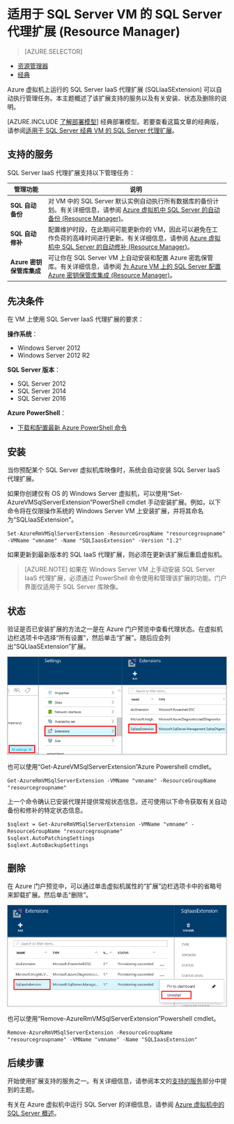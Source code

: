 <properties
	pageTitle="适用于 SQL Server VM 的 SQL Server 代理扩展 (Resource Manager) | Azure"
	description="本主题介绍如何管理可以自动执行特定 SQL Server 管理任务的 SQL Server 代理扩展。这些任务包括自动备份、自动修补和 Azure 密钥保管库集成。本主题使用 Resource Manager 部署模型。"
	services="virtual-machines-windows"
	documentationCenter=""
	authors="rothja"
	manager="jhubbard"
	editor=""
	tags="azure-resource-manager"/>

<tags
	ms.service="virtual-machines-windows"
	ms.devlang="na"
	ms.topic="article"
	ms.tgt_pltfrm="vm-windows-sql-server"
	ms.workload="infrastructure-services"
	ms.date="07/14/2016"
	wacn.date="11/04/2016"
	ms.author="jroth"/>

# 适用于 SQL Server VM 的 SQL Server 代理扩展 (Resource Manager)

> [AZURE.SELECTOR]
- [资源管理器](/documentation/articles/virtual-machines-windows-sql-server-agent-extension/)
- [经典](/documentation/articles/virtual-machines-windows-classic-sql-server-agent-extension/)

Azure 虚拟机上运行的 SQL Server IaaS 代理扩展 (SQLIaaSExtension) 可以自动执行管理任务。本主题概述了该扩展支持的服务以及有关安装、状态及删除的说明。

[AZURE.INCLUDE [了解部署模型](../../includes/learn-about-deployment-models-rm-include.md)] 经典部署模型。若要查看这篇文章的经典版，请参阅[适用于 SQL Server 经典 VM 的 SQL Server 代理扩展](/documentation/articles/virtual-machines-windows-classic-sql-server-agent-extension/)。

## <a name="supported-services"></a> 支持的服务

SQL Server IaaS 代理扩展支持以下管理任务：

| 管理功能 | 说明 |
|---------------------|-------------------------------|
| **SQL 自动备份** | 对 VM 中的 SQL Server 默认实例自动执行所有数据库的备份计划。有关详细信息，请参阅 [Azure 虚拟机中 SQL Server 的自动备份 (Resource Manager)](/documentation/articles/virtual-machines-windows-sql-automated-backup/)。|
| **SQL 自动修补** | 配置维护时段，在此期间可能更新你的 VM，因此可以避免在工作负荷的高峰时间进行更新。有关详细信息，请参阅 [Azure 虚拟机中 SQL Server 的自动修补 (Resource Manager)](/documentation/articles/virtual-machines-windows-sql-automated-patching/)。|
| **Azure 密钥保管库集成** | 可让你在 SQL Server VM 上自动安装和配置 Azure 密匙保管库。有关详细信息，请参阅 [为 Azure VM 上的 SQL Server 配置 Azure 密钥保管库集成 (Resource Manager)](/documentation/articles/virtual-machines-windows-ps-sql-keyvault/)。|

## 先决条件

在 VM 上使用 SQL Server IaaS 代理扩展的要求：

**操作系统**：

- Windows Server 2012
- Windows Server 2012 R2

**SQL Server 版本**：

- SQL Server 2012
- SQL Server 2014
- SQL Server 2016

**Azure PowerShell**：

- [下载和配置最新 Azure PowerShell 命令](/documentation/articles/powershell-install-configure/)

## 安装

当你预配某个 SQL Server 虚拟机库映像时，系统会自动安装 SQL Server IaaS 代理扩展。

如果你创建仅有 OS 的 Windows Server 虚拟机，可以使用“Set-AzureVMSqlServerExtension”PowerShell cmdlet 手动安装扩展。例如，以下命令将在仅限操作系统的 Windows Server VM 上安装扩展，并将其命名为“SQLIaaSExtension”。

	Set-AzureRmVMSqlServerExtension -ResourceGroupName "resourcegroupname" -VMName "vmname" -Name "SQLIaasExtension" -Version "1.2"

如果更新到最新版本的 SQL IaaS 代理扩展，则必须在更新该扩展后重启虚拟机。

>[AZURE.NOTE] 如果在 Windows Server VM 上手动安装 SQL Server IaaS 代理扩展，必须通过 PowerShell 命令使用和管理该扩展的功能。门户界面仅适用于 SQL Server 库映像。

## 状态

验证是否已安装扩展的方法之一是在 Azure 门户预览中查看代理状态。在虚拟机边栏选项卡中选择“所有设置”，然后单击“扩展”。随后应会列出“SQLIaaSExtension”扩展。

![Azure 门户预览中的 SQL Server IaaS 代理扩展](./media/virtual-machines-windows-sql-server-agent-extension/azure-rm-sql-server-iaas-agent-portal.png)

也可以使用“Get-AzureVMSqlServerExtension”Azure Powershell cmdlet。

	Get-AzureRmVMSqlServerExtension -VMName "vmname" -ResourceGroupName "resourcegroupname"

上一个命令确认已安装代理并提供常规状态信息。还可使用以下命令获取有关自动备份和修补的特定状态信息。

	$sqlext = Get-AzureRmVMSqlServerExtension -VMName "vmname" -ResourceGroupName "resourcegroupname"
	$sqlext.AutoPatchingSettings
	$sqlext.AutoBackupSettings

## 删除   

在 Azure 门户预览中，可以通过单击虚拟机属性的“扩展”边栏选项卡中的省略号来卸载扩展。然后单击“删除”。

![在 Azure 门户预览中卸载 SQL Server IaaS 代理扩展](./media/virtual-machines-windows-sql-server-agent-extension/azure-rm-sql-server-iaas-agent-uninstall.png)

也可以使用“Remove-AzureRmVMSqlServerExtension”Powershell cmdlet。

	Remove-AzureRmVMSqlServerExtension -ResourceGroupName "resourcegroupname" -VMName "vmname" -Name "SQLIaasExtension"

## 后续步骤

开始使用扩展支持的服务之一。有关详细信息，请参阅本文的[支持的服务](#supported-services)部分中提到的主题。

有关在 Azure 虚拟机中运行 SQL Server 的详细信息，请参阅 [Azure 虚拟机中的 SQL Server 概述](/documentation/articles/virtual-machines-windows-sql-server-iaas-overview/)。

<!---HONumber=Mooncake_0808_2016-->